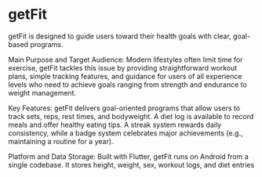 # getFit

getFit is designed to guide users toward their health goals with clear, goal-based programs.

Main Purpose and Target Audience: Modern lifestyles often limit time for exercise, getFit tackles this
issue by providing straightforward workout plans, simple tracking features, and guidance for users of
all experience levels who need to achieve goals ranging from strength and endurance to weight
management.

Key Features: getFit delivers goal-oriented programs that allow users to track sets, reps, rest times,
and bodyweight. A diet log is available to record meals and offer healthy eating tips. A streak system
rewards daily consistency, while a badge system celebrates major achievements (e.g., maintaining a
routine for a year).

Platform and Data Storage: Built with Flutter, getFit runs on Android from a single codebase.
It stores height, weight, sex, workout logs, and diet entries
